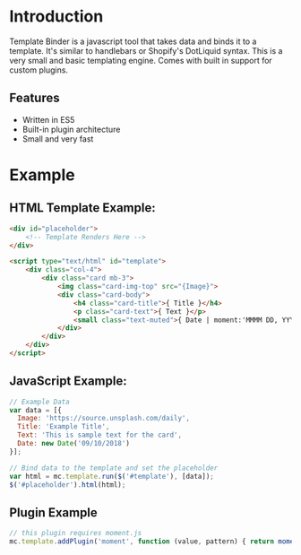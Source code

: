 # Introduction
Template Binder is a javascript tool that takes data and binds it to a template. It's similar to handlebars or Shopify's DotLiquid syntax. This is a very small and basic templating engine. Comes with built in support for custom plugins.

## Features
- Written in ES5 
- Built-in plugin architecture
- Small and very fast

# Example
## HTML Template Example:
```html
<div id="placeholder">
    <!-- Template Renders Here -->
</div>

<script type="text/html" id="template">
    <div class="col-4">
        <div class="card mb-3">
            <img class="card-img-top" src="{Image}">
            <div class="card-body">
                <h4 class="card-title">{ Title }</h4>
                <p class="card-text">{ Text }</p>
                <small class="text-muted">{ Date | moment:'MMMM DD, YYYY' }</small>
            </div>
        </div>
    </div>
</script>
```
## JavaScript Example: 
```js
// Example Data
var data = [{
  Image: 'https://source.unsplash.com/daily',
  Title: 'Example Title',
  Text: 'This is sample text for the card',
  Date: new Date('09/10/2018')
}];

// Bind data to the template and set the placeholder
var html = mc.template.run($('#template'), [data]);
$('#placeholder').html(html);
```

## Plugin Example
```js
// this plugin requires moment.js
mc.template.addPlugin('moment', function (value, pattern) { return moment(value).format(pattern); });
```